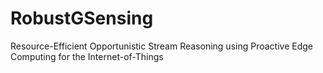 # RobustGSensing
Resource-Efficient Opportunistic Stream Reasoning using Proactive Edge Computing for the Internet-of-Things
